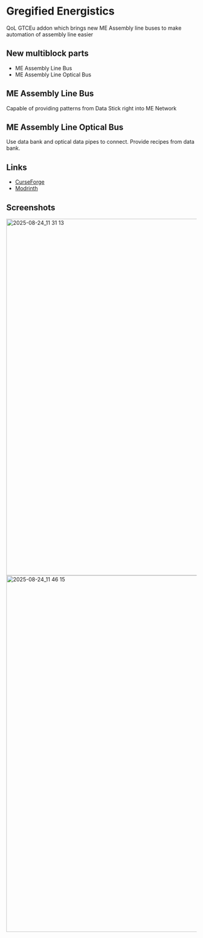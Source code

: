 # Gregified Energistics

QoL GTCEu addon which brings new ME Assembly line buses to make automation of assembly line easier

## New multiblock parts

*   ME Assembly Line Bus
*   ME Assembly Line Optical Bus

##  ME Assembly Line Bus

Capable of providing patterns from Data Stick right into ME Network

## ME Assembly Line Optical Bus

Use data bank and optical data pipes to connect. Provide recipes from data bank.

## Links

- [CurseForge](https://www.curseforge.com/minecraft/mc-mods/gregified-energistics)
- [Modrinth](https://modrinth.com/mod/gregified-energistics)

## Screenshots

<img width="1728" height="941" alt="2025-08-24_11 31 13" src="https://github.com/user-attachments/assets/803aaff9-087a-4dc3-a56e-86f281c67a13" />

<img width="1728" height="941" alt="2025-08-24_11 46 15" src="https://github.com/user-attachments/assets/ff827ee5-4819-4642-9e00-1785afc79aa9" />
